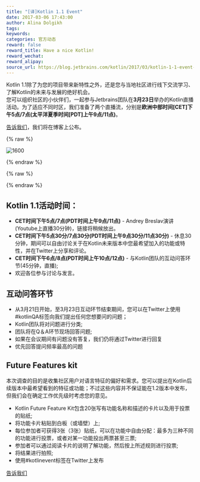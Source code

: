 ```yaml
---
title: "[译]Kotlin 1.1 Event"
date: 2017-03-06 17:43:00
author: Alina Dolgikh
tags:
keywords:
categories: 官方动态
reward: false
reward_title: Have a nice Kotlin!
reward_wechat:
reward_alipay:
source_url: https://blog.jetbrains.com/kotlin/2017/03/kotlin-1-1-event-2/
---
```

Kotlin 1.1除了为您的项目带来新特性之外，还是您与当地社区进行线下交流学习、了解Kotlin的未来与发展的绝好机会。  
您可以组织社区的小伙伴们，一起参与Jetbrains团队在<strong>3月23日</strong>举办的Kotlin直播活动。为了适应不同时区，我们准备了两个直播流，分别是<strong>欧洲中部时间[CET]下午5点/7点(太平洋夏季时间[PDT]上午9点/11点)</strong>。  

[告诉我们](https://docs.google.com/forms/d/e/1FAIpQLSf6iXcrIpaNIqeeUJI2L6pntS5yy_iI01PbrO9gTMmX0kg5Lw/viewform)，我们将在博客上公布。

{% raw %}
<p><img alt="1600" class="size-full wp-image-4739 aligncenter" data-recalc-dims="1" src="https://i1.wp.com/blog.jetbrains.com/kotlin/files/2017/03/1600.png?resize=640%2C320&amp;ssl=1"/></p>
{% endraw %}


{% raw %}
<p><span id="more-4726"></span></p>
{% endraw %}

## Kotlin 1.1活动时间：
* <strong>CET时间下午5点/7点(PDT时间上午9点/11点)</strong> - Andrey Breslav演讲(Youtube上直播30分钟)，链接将稍候放出。
* <strong>CET时间下午5点30分/7点30分(PDT时间上午9点30分/11点30分)</strong> -  休息30分钟，期间可以自由讨论关于在Kotlin未来版本中您最希望加入的功能或特性，并在Twitter上分享和评论。
* <strong>CET时间下午6点/8点(PDT时间上午10点/12点)</strong> - 与Kotlin团队的互动问答环节(45分钟，直播);
* 欢迎各位参与讨论与发言。

## 互动问答环节

* 从3月21日开始，至3月23日互动环节结束期间，您可以在Twitter上使用#kotlinQA标签向我们提出任何您想要问的问题；
* Kotlin团队将对问题进行分类;
* 团队将在Q＆A环节现场回答问题;
* 如果在会议期间有问题没有答复，我们仍将通过Twitter进行回复
* 优先回答提问频率最高的问题


## Future Features kit

本次调查的目的是收集社区用户对语言特征的偏好和需求。您可以提出在Kotlin后续版本中最希望看到的特征或功能；不过这些内容并不保证能在1.2版本中发布，但我们会在确定工作优先级时考虑您的意见。

* Kotlin Future Feature Kit包含20张写有功能名称和描述的卡片以及用于投票的贴纸;
* 将功能卡片粘贴到白板（或墙壁）上;
* 每位参加者可获得3张（3张）贴纸，可以在功能中自由分配：最多为三种不同的功能进行投票，或者对某一功能投出两票甚至三票;
* 参加者可以通过阅读卡片的说明了解功能，然后按上所述规则进行投票;
* 将结果进行拍照;
* 使用#kotlinevent标签在Twitter上发布

[告诉我们](https://docs.google.com/forms/d/e/1FAIpQLSf6iXcrIpaNIqeeUJI2L6pntS5yy_iI01PbrO9gTMmX0kg5Lw/viewform) 